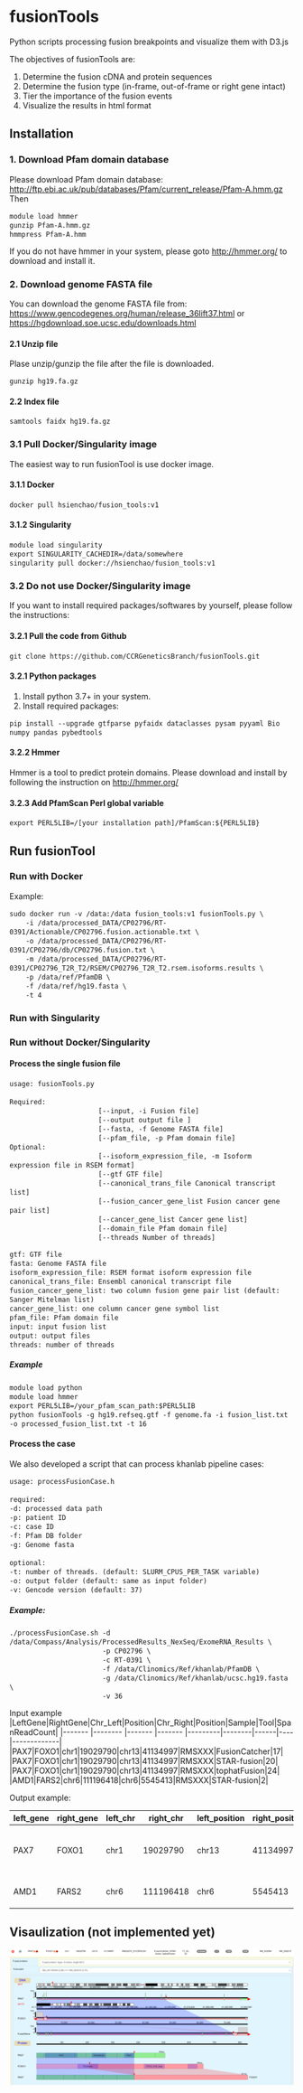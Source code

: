 # fusionTools
Python scripts processing fusion breakpoints and visualize them with D3.js

The objectives of fusionTools are:
1. Determine the fusion cDNA and protein sequences
2. Determine the fusion type (in-frame, out-of-frame or right gene intact)
3. Tier the importance of the fusion events
4. Visualize the results in html format

## Installation

### 1. Download Pfam domain database

Please download Pfam domain database: http://ftp.ebi.ac.uk/pub/databases/Pfam/current_release/Pfam-A.hmm.gz
Then
```
module load hmmer
gunzip Pfam-A.hmm.gz
hmmpress Pfam-A.hmm
```

If you do not have hmmer in your system, please goto http://hmmer.org/ to download and install it.

### 2. Download genome FASTA file

You can download the genome FASTA file from: https://www.gencodegenes.org/human/release_36lift37.html or https://hgdownload.soe.ucsc.edu/downloads.html

#### 2.1 Unzip file
Plase unzip/gunzip the file after the file is downloaded.
```
gunzip hg19.fa.gz
```

#### 2.2 Index file
```
samtools faidx hg19.fa.gz
```

### 3.1 Pull Docker/Singularity image

The easiest way to run fusionTool is use docker image.

#### 3.1.1 Docker
```
docker pull hsienchao/fusion_tools:v1
```

#### 3.1.2 Singularity
```
module load singularity
export SINGULARITY_CACHEDIR=/data/somewhere
singularity pull docker://hsienchao/fusion_tools:v1
```

### 3.2 Do not use Docker/Singularity image

If you want to install required packages/softwares by yourself, please follow the instructions:

#### 3.2.1 Pull the code from Github

```
git clone https://github.com/CCRGeneticsBranch/fusionTools.git
```

#### 3.2.1 Python packages

1. Install python 3.7+ in your system.
2. Install required packages:

```
pip install --upgrade gtfparse pyfaidx dataclasses pysam pyyaml Bio numpy pandas pybedtools
```

#### 3.2.2 Hmmer

Hmmer is a tool to predict protein domains. Please download and install by following the instruction on http://hmmer.org/

#### 3.2.3 Add PfamScan Perl global variable

```
export PERL5LIB=/[your installation path]/PfamScan:${PERL5LIB}
```

## Run fusionTool

### Run with Docker

Example:
```
sudo docker run -v /data:/data fusion_tools:v1 fusionTools.py \
	-i /data/processed_DATA/CP02796/RT-0391/Actionable/CP02796.fusion.actionable.txt \
	-o /data/processed_DATA/CP02796/RT-0391/CP02796/db/CP02796.fusion.txt \
	-m /data/processed_DATA/CP02796/RT-0391/CP02796_T2R_T2/RSEM/CP02796_T2R_T2.rsem.isoforms.results \
	-p /data/ref/PfamDB \
	-f /data/ref/hg19.fasta \
	-t 4
```

### Run with Singularity

### Run without Docker/Singularity

#### Process the single fusion file

```
usage: fusionTools.py 

Required:
                      [--input, -i Fusion file]
                      [--output output file ]
                      [--fasta, -f Genome FASTA file]
                      [--pfam_file, -p Pfam domain file]
Optional:
                      [--isoform_expression_file, -m Isoform expression file in RSEM format]
                      [--gtf GTF file]
                      [--canonical_trans_file Canonical transcript list]
                      [--fusion_cancer_gene_list Fusion cancer gene pair list]
                      [--cancer_gene_list Cancer gene list]
                      [--domain_file Pfam domain file]
                      [--threads Number of threads]

```

    gtf: GTF file
    fasta: Genome FASTA file
    isoform_expression_file: RSEM format isoform expression file
    canonical_trans_file: Ensembl canonical transcript file
    fusion_cancer_gene_list: two column fusion gene pair list (default: Sanger Mitelman list)
    cancer_gene_list: one column cancer gene symbol list
    pfam_file: Pfam domain file
    input: input fusion list
    output: output files
    threads: number of threads
    
##### Example
```
module load python
module load hmmer
export PERL5LIB=/your_pfam_scan_path:$PERL5LIB
python fusionTools -g hg19.refseq.gtf -f genome.fa -i fusion_list.txt -o processed_fusion_list.txt -t 16
```

#### Process the case

We also developed a script that can process khanlab pipeline cases:
```
usage: processFusionCase.h 

required:
-d: processed data path
-p: patient ID
-c: case ID
-f: Pfam DB folder
-g: Genome fasta

optional:
-t: number of threads. (default: SLURM_CPUS_PER_TASK variable)
-o: output folder (default: same as input folder)
-v: Gencode version (default: 37)

```

##### Example:

```
./processFusionCase.sh -d /data/Compass/Analysis/ProcessedResults_NexSeq/ExomeRNA_Results \
                       -p CP02796 \
                       -c RT-0391 \
                       -f /data/Clinomics/Ref/khanlab/PfamDB \
                       -g /data/Clinomics/Ref/khanlab/ucsc.hg19.fasta \
                       -v 36

```

Input example
|LeftGene|RightGene|Chr_Left|Position|Chr_Right|Position|Sample|Tool|SpanReadCount|
|------- |-------- |------- |------- |---------|--------|------|----|-------------|
|PAX7|FOXO1|chr1|19029790|chr13|41134997|RMSXXX|FusionCatcher|17|
|PAX7|FOXO1|chr1|19029790|chr13|41134997|RMSXXX|STAR-fusion|20|
|PAX7|FOXO1|chr1|19029790|chr13|41134997|RMSXXX|tophatFusion|24|
|AMD1|FARS2|chr6|111196418|chr6|5545413|RMSXXX|STAR-fusion|2|

Output example:

|left_gene|right_gene|left_chr|right_chr|left_position|right_position|sample_id|tools|type|tier|left_region|right_region|left_trans|right_trans|left_fusion_cancer_gene|right_fusion_cancer_gene|left_cancer_gene|right_cancer_gene|fusion_proteins|left_trans_info|right_trans_info|
|---|---|---|---|---|---|---|---|---|---|---|---|---|---|---|---|---|---|---|---|---|
|PAX7|FOXO1|chr1|19029790|chr13|41134997|RMS2074_D1C5FACXX|[{"FusionCatcher": 17}, {"STAR-fusion": 20}, {"tophatFusion": 24}]|in-frame|1.1|CDS:exon4|CDS:exon2|NM_001135254|NM_002015|Y|Y|Y|Y|{"MAALPGT...VSG*": {"domains": ...}}|...|...|
|AMD1|FARS2|chr6|111196418|chr6|5545413|RMS2074_D1C5FACXX|[{"STAR-fusion": 2}]|out-of-frame|4.3|CDS|CDS|NM_001634|NM_006567|N|N|N|N|{"MEAAHFF...}|...|...|

## Visaulization (not implemented yet)

![alt tag](fusionTools.png)

